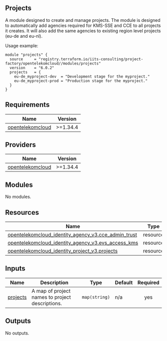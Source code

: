 ## Projects

A module designed to create and manage projects. The module is designed to automatically add agencies required for KMS-SSE and CCE to all projects it creates. It will also add the same agencies to existing region level projects (eu-de and eu-nl).

Usage example:
```
module "projects" {
  source     = "registry.terraform.io/iits-consulting/project-factory/opentelekomcloud//modules/projects"
  version    = "6.0.2"
  projects   = {
    eu-de_myproject-dev  = "Development stage for the myproject."
    eu-de_myproject-prod = "Production stage for the myproject."
  }
}
```

<!-- BEGIN_TF_DOCS -->
## Requirements

| Name | Version |
|------|---------|
| <a name="requirement_opentelekomcloud"></a> [opentelekomcloud](#requirement\_opentelekomcloud) | >=1.34.4 |

## Providers

| Name | Version |
|------|---------|
| <a name="provider_opentelekomcloud"></a> [opentelekomcloud](#provider\_opentelekomcloud) | >=1.34.4 |

## Modules

No modules.

## Resources

| Name | Type |
|------|------|
| [opentelekomcloud_identity_agency_v3.cce_admin_trust](https://registry.terraform.io/providers/opentelekomcloud/opentelekomcloud/latest/docs/resources/identity_agency_v3) | resource |
| [opentelekomcloud_identity_agency_v3.evs_access_kms](https://registry.terraform.io/providers/opentelekomcloud/opentelekomcloud/latest/docs/resources/identity_agency_v3) | resource |
| [opentelekomcloud_identity_project_v3.projects](https://registry.terraform.io/providers/opentelekomcloud/opentelekomcloud/latest/docs/resources/identity_project_v3) | resource |

## Inputs

| Name | Description | Type | Default | Required |
|------|-------------|------|---------|:--------:|
| <a name="input_projects"></a> [projects](#input\_projects) | A map of project names to project descriptions. | `map(string)` | n/a | yes |

## Outputs

No outputs.
<!-- END_TF_DOCS -->